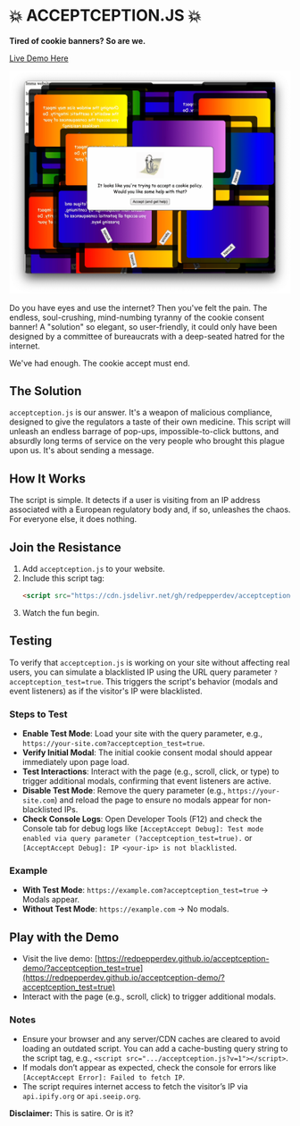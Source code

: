 # 💥 ACCEPTCEPTION.JS 💥

**Tired of cookie banners? So are we.**

[Live Demo Here](https://redpepperdev.github.io/acceptception-demo/?acceptception_test=true)

<div style="text-align: center;">
    <img src="https://raw.githubusercontent.com/redpepperdev/acceptception/main/acceptception.png" alt="Acceptception Banner" style="max-width: 100%; height: auto;">
</div>

Do you have eyes and use the internet? Then you've felt the pain. The endless, soul-crushing, mind-numbing tyranny of the cookie consent banner! A "solution" so elegant, so user-friendly, it could only have been designed by a committee of bureaucrats with a deep-seated hatred for the internet.

We've had enough. The cookie accept must end.

## The Solution

`acceptception.js` is our answer. It's a weapon of malicious compliance, designed to give the regulators a taste of their own medicine. This script will unleash an endless barrage of pop-ups, impossible-to-click buttons, and absurdly long terms of service on the very people who brought this plague upon us. It's about sending a message.

## How It Works

The script is simple. It detects if a user is visiting from an IP address associated with a European regulatory body and, if so, unleashes the chaos. For everyone else, it does nothing.

## Join the Resistance

1.  Add `acceptception.js` to your website.
2.  Include this script tag:
    ```html
    <script src="https://cdn.jsdelivr.net/gh/redpepperdev/acceptception@main/acceptception.js"></script>
    ```
3.  Watch the fun begin.

## Testing

To verify that `acceptception.js` is working on your site without affecting real users, you can simulate a blacklisted IP using the URL query parameter `?acceptception_test=true`. This triggers the script's behavior (modals and event listeners) as if the visitor's IP were blacklisted.

### Steps to Test

- **Enable Test Mode**: Load your site with the query parameter, e.g., `https://your-site.com?acceptception_test=true`.
- **Verify Initial Modal**: The initial cookie consent modal should appear immediately upon page load.
- **Test Interactions**: Interact with the page (e.g., scroll, click, or type) to trigger additional modals, confirming that event listeners are active.
- **Disable Test Mode**: Remove the query parameter (e.g., `https://your-site.com`) and reload the page to ensure no modals appear for non-blacklisted IPs.
- **Check Console Logs**: Open Developer Tools (F12) and check the Console tab for debug logs like `[AcceptAccept Debug]: Test mode enabled via query parameter (?acceptception_test=true).` or `[AcceptAccept Debug]: IP <your-ip> is not blacklisted`.

### Example

- **With Test Mode**: `https://example.com?acceptception_test=true` → Modals appear.
- **Without Test Mode**: `https://example.com` → No modals.

## Play with the Demo
- Visit the live demo: [https://redpepperdev.github.io/acceptception-demo/?acceptception_test=true](https://redpepperdev.github.io/acceptception-demo/?acceptception_test=true)
- Interact with the page (e.g., scroll, click) to trigger additional modals.

### Notes

- Ensure your browser and any server/CDN caches are cleared to avoid loading an outdated script. You can add a cache-busting query string to the script tag, e.g., `<script src=".../acceptception.js?v=1"></script>`.
- If modals don’t appear as expected, check the console for errors like `[AcceptAccept Error]: Failed to fetch IP`.
- The script requires internet access to fetch the visitor’s IP via `api.ipify.org` or `api.seeip.org`.

**Disclaimer:** This is satire. Or is it?
